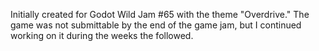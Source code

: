 Initially created for Godot Wild Jam #65 with the theme "Overdrive." The game was not submittable by the end of the game jam, but I continued working on it during the weeks the followed.
